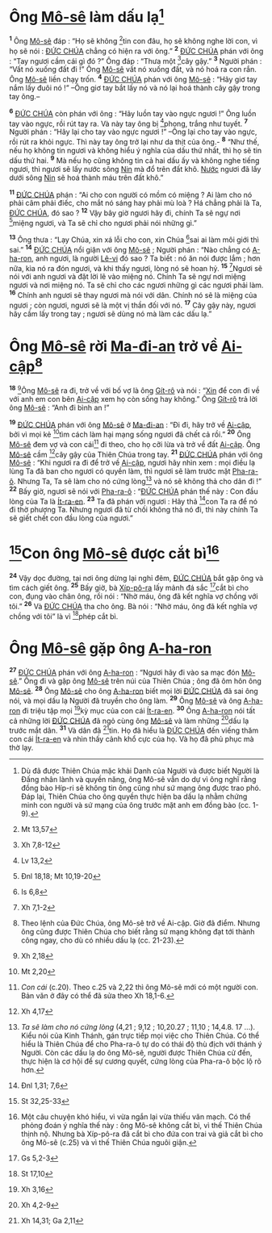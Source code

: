 # Ông [Mô-sê]() làm dấu lạ[^1-1b9c177d-d662-4952-ba0a-64f140425840]
<sup><b>1</b></sup> Ông [Mô-sê]() đáp : “Họ sẽ không [^1@-1b9c177d-d662-4952-ba0a-64f140425840]tin con đâu, họ sẽ không nghe lời con, vì họ sẽ nói : [ĐỨC CHÚA]() chẳng có hiện ra với ông.” <sup><b>2</b></sup> [ĐỨC CHÚA]() phán với ông : “Tay ngươi cầm cái gì đó ?” Ông đáp : “Thưa một [^2@-1b9c177d-d662-4952-ba0a-64f140425840]cây gậy.” <sup><b>3</b></sup> Người phán : “Vất nó xuống đất đi !” Ông [Mô-sê]() vất nó xuống đất, và nó hoá ra con rắn. Ông [Mô-sê]() liền chạy trốn. <sup><b>4</b></sup> [ĐỨC CHÚA]() phán với ông [Mô-sê]() : “Hãy giơ tay nắm lấy đuôi nó !” –Ông giơ tay bắt lấy nó và nó lại hoá thành cây gậy trong tay ông.–

<sup><b>6</b></sup> [ĐỨC CHÚA]() còn phán với ông : “Hãy luồn tay vào ngực ngươi !” Ông luồn tay vào ngực, rồi rút tay ra. Và này tay ông bị [^3@-1b9c177d-d662-4952-ba0a-64f140425840]phong, trắng như tuyết. <sup><b>7</b></sup> Người phán : “Hãy lại cho tay vào ngực ngươi !” –Ông lại cho tay vào ngực, rồi rút ra khỏi ngực. Thì này tay ông trở lại như da thịt của ông.- <sup><b>8</b></sup> “Như thế, nếu họ không tin ngươi và không hiểu ý nghĩa của dấu thứ nhất, thì họ sẽ tin dấu thứ hai. <sup><b>9</b></sup> Mà nếu họ cũng không tin cả hai dấu ấy và không nghe tiếng ngươi, thì ngươi sẽ lấy nước sông [Nin]() mà đổ trên đất khô. [Nước]() ngươi đã lấy dưới sông [Nin]() sẽ hoá thành máu trên đất khô.”

<sup><b>11</b></sup> [ĐỨC CHÚA]() phán : “Ai cho con người có mồm có miệng ? Ai làm cho nó phải câm phải điếc, cho mắt nó sáng hay phải mù loà ? Há chẳng phải là Ta, [ĐỨC CHÚA](), đó sao ? <sup><b>12</b></sup> Vậy bây giờ ngươi hãy đi, chính Ta sẽ ngự nơi [^5@-1b9c177d-d662-4952-ba0a-64f140425840]miệng ngươi, và Ta sẽ chỉ cho ngươi phải nói những gì.”

<sup><b>13</b></sup> Ông thưa : “Lạy Chúa, xin xá lỗi cho con, xin Chúa [^6@-1b9c177d-d662-4952-ba0a-64f140425840]sai ai làm môi giới thì sai.” <sup><b>14</b></sup> [ĐỨC CHÚA]() nổi giận với ông [Mô-sê]() ; Người phán : “Nào chẳng có [A-ha-ron](), anh ngươi, là người [Lê-vi]() đó sao ? Ta biết : nó ăn nói được lắm ; hơn nữa, kìa nó ra đón ngươi, và khi thấy ngươi, lòng nó sẽ hoan hỷ. <sup><b>15</b></sup> [^7@-1b9c177d-d662-4952-ba0a-64f140425840]Ngươi sẽ nói với anh ngươi và đặt lời lẽ vào miệng nó. Chính Ta sẽ ngự nơi miệng ngươi và nơi miệng nó. Ta sẽ chỉ cho các ngươi những gì các ngươi phải làm. <sup><b>16</b></sup> Chính anh ngươi sẽ thay ngươi mà nói với dân. Chính nó sẽ là miệng của ngươi ; còn ngươi, ngươi sẽ là một vị thần đối với nó. <sup><b>17</b></sup> Cây gậy này, ngươi hãy cầm lấy trong tay ; ngươi sẽ dùng nó mà làm các dấu lạ.”


# Ông [Mô-sê]() rời [Ma-đi-an]() trở về [Ai-cập]()[^4-1b9c177d-d662-4952-ba0a-64f140425840]
<sup><b>18</b></sup> [^8@-1b9c177d-d662-4952-ba0a-64f140425840]Ông [Mô-sê]() ra đi, trở về với bố vợ là ông [Gít-rô]() và nói : “[Xin]() để con đi về với anh em con bên [Ai-cập]() xem họ còn sống hay không.” Ông [Gít-rô]() trả lời ông [Mô-sê]() : “Anh đi bình an !”

<sup><b>19</b></sup> [ĐỨC CHÚA]() phán với ông [Mô-sê]() ở [Ma-đi-an]() : “Đi đi, hãy trở về [Ai-cập](), bởi vì mọi kẻ [^9@-1b9c177d-d662-4952-ba0a-64f140425840]tìm cách làm hại mạng sống ngươi đã chết cả rồi.” <sup><b>20</b></sup> Ông [Mô-sê]() đem vợ và con cái[^5-1b9c177d-d662-4952-ba0a-64f140425840] đi theo, cho họ cỡi lừa và trở về đất [Ai-cập](). Ông [Mô-sê]() cầm [^10@-1b9c177d-d662-4952-ba0a-64f140425840]cây gậy của Thiên Chúa trong tay. <sup><b>21</b></sup> [ĐỨC CHÚA]() phán với ông [Mô-sê]() : “Khi ngươi ra đi để trở về [Ai-cập](), ngươi hãy nhìn xem : mọi điều lạ lùng Ta đã ban cho ngươi có quyền làm, thì ngươi sẽ làm trước mặt [Pha-ra-ô](). Nhưng Ta, Ta sẽ làm cho nó cứng lòng[^6-1b9c177d-d662-4952-ba0a-64f140425840] và nó sẽ không thả cho dân đi !” <sup><b>22</b></sup> Bấy giờ, ngươi sẽ nói với [Pha-ra-ô]() : “[ĐỨC CHÚA]() phán thế này : Con đầu lòng của Ta là [Ít-ra-en](). <sup><b>23</b></sup> Ta đã phán với ngươi : Hãy thả [^11@-1b9c177d-d662-4952-ba0a-64f140425840]con Ta ra để nó đi thờ phượng Ta. Nhưng ngươi đã từ chối không thả nó đi, thì này chính Ta sẽ giết chết con đầu lòng của ngươi.”


# [^12@-1b9c177d-d662-4952-ba0a-64f140425840]Con ông [Mô-sê]() được cắt bì[^7-1b9c177d-d662-4952-ba0a-64f140425840]
<sup><b>24</b></sup> Vậy dọc đường, tại nơi ông dừng lại nghỉ đêm, [ĐỨC CHÚA]() bắt gặp ông và tìm cách giết ông. <sup><b>25</b></sup> Bấy giờ, bà [Xíp-pô-ra]() lấy mảnh đá sắc [^13@-1b9c177d-d662-4952-ba0a-64f140425840]cắt bì cho con, đụng vào chân ông, rồi nói : “Nhờ máu, ông đã kết nghĩa vợ chồng với tôi.” <sup><b>26</b></sup> Và [ĐỨC CHÚA]() tha cho ông. Bà nói : “Nhờ máu, ông đã kết nghĩa vợ chồng với tôi” là vì [^14@-1b9c177d-d662-4952-ba0a-64f140425840]phép cắt bì.


# Ông [Mô-sê]() gặp ông [A-ha-ron]()
<sup><b>27</b></sup> [ĐỨC CHÚA]() phán với ông [A-ha-ron]() : “Ngươi hãy đi vào sa mạc đón [Mô-sê]().” Ông đi và gặp ông [Mô-sê]() trên núi của Thiên Chúa ; ông đã ôm hôn ông [Mô-sê](). <sup><b>28</b></sup> Ông [Mô-sê]() cho ông [A-ha-ron]() biết mọi lời [ĐỨC CHÚA]() đã sai ông nói, và mọi dấu lạ Người đã truyền cho ông làm. <sup><b>29</b></sup> Ông [Mô-sê]() và ông [A-ha-ron]() đi triệu tập mọi [^15@-1b9c177d-d662-4952-ba0a-64f140425840]kỳ mục của con cái [Ít-ra-en](). <sup><b>30</b></sup> Ông [A-ha-ron]() nói tất cả những lời [ĐỨC CHÚA]() đã ngỏ cùng ông [Mô-sê]() và làm những [^16@-1b9c177d-d662-4952-ba0a-64f140425840]dấu lạ trước mắt dân. <sup><b>31</b></sup> Và dân đã [^17@-1b9c177d-d662-4952-ba0a-64f140425840]tin. Họ đã hiểu là [ĐỨC CHÚA]() đến viếng thăm con cái [Ít-ra-en]() và nhìn thấy cảnh khổ cực của họ. Và họ đã phủ phục mà thờ lạy.

[^1-1b9c177d-d662-4952-ba0a-64f140425840]: Dù đã được Thiên Chúa mặc khải Danh của Người và được biết Người là Đấng nhân lành và quyền năng, ông Mô-sê vẫn do dự vì ông nghĩ rằng đồng bào Híp-ri sẽ không tin ông cũng như sứ mạng ông được trao phó. Đáp lại, Thiên Chúa cho ông quyền thực hiện ba dấu lạ nhằm chứng minh con người và sứ mạng của ông trước mặt anh em đồng bào (cc. 1-9).
[^4-1b9c177d-d662-4952-ba0a-64f140425840]: Theo lệnh của Đức Chúa, ông Mô-sê trở về Ai-cập. Giờ đã điểm. Nhưng ông cũng được Thiên Chúa cho biết rằng sứ mạng không đạt tới thành công ngay, cho dù có nhiều dấu lạ (cc. 21-23).
[^5-1b9c177d-d662-4952-ba0a-64f140425840]: *Con cái* (c.20). Theo c.25 và 2,22 thì ông Mô-sê mới có một người con. Bản văn ở đây có thể đã sửa theo Xh 18,1-6.
[^6-1b9c177d-d662-4952-ba0a-64f140425840]: *Ta sẽ làm cho nó cứng lòng* (4,21 ; 9,12 ; 10,20.27 ; 11,10 ; 14,4.8. 17 ...). Kiểu nói của Kinh Thánh, gán trực tiếp mọi việc cho Thiên Chúa. Có thể hiểu là Thiên Chúa để cho Pha-ra-ô tự do có thái độ thù địch với thánh ý Người. Còn các dấu lạ do ông Mô-sê, người được Thiên Chúa cử đến, thực hiện là cơ hội để sự cương quyết, cứng lòng của Pha-ra-ô bộc lộ rõ hơn.
[^7-1b9c177d-d662-4952-ba0a-64f140425840]: Một câu chuyện khó hiểu, vì vừa ngắn lại vừa thiếu văn mạch. Có thể phỏng đoán ý nghĩa thế này : ông Mô-sê không cắt bì, vì thế Thiên Chúa thịnh nộ. Nhưng bà Xíp-pô-ra đã cắt bì cho đứa con trai và giả cắt bì cho ông Mô-sê (c.25) và vì thế Thiên Chúa nguôi giận.
[^1@-1b9c177d-d662-4952-ba0a-64f140425840]: Mt 13,57
[^2@-1b9c177d-d662-4952-ba0a-64f140425840]: Xh 7,8-12
[^3@-1b9c177d-d662-4952-ba0a-64f140425840]: Lv 13,2
[^5@-1b9c177d-d662-4952-ba0a-64f140425840]: Đnl 18,18; Mt 10,19-20
[^6@-1b9c177d-d662-4952-ba0a-64f140425840]: Is 6,8
[^7@-1b9c177d-d662-4952-ba0a-64f140425840]: Xh 7,1-2
[^8@-1b9c177d-d662-4952-ba0a-64f140425840]: Xh 2,18
[^9@-1b9c177d-d662-4952-ba0a-64f140425840]: Mt 2,20
[^10@-1b9c177d-d662-4952-ba0a-64f140425840]: Xh 4,17
[^11@-1b9c177d-d662-4952-ba0a-64f140425840]: Đnl 1,31; 7,6
[^12@-1b9c177d-d662-4952-ba0a-64f140425840]: St 32,25-33
[^13@-1b9c177d-d662-4952-ba0a-64f140425840]: Gs 5,2-3
[^14@-1b9c177d-d662-4952-ba0a-64f140425840]: St 17,10
[^15@-1b9c177d-d662-4952-ba0a-64f140425840]: Xh 3,16
[^16@-1b9c177d-d662-4952-ba0a-64f140425840]: Xh 4,2-9
[^17@-1b9c177d-d662-4952-ba0a-64f140425840]: Xh 14,31; Ga 2,11